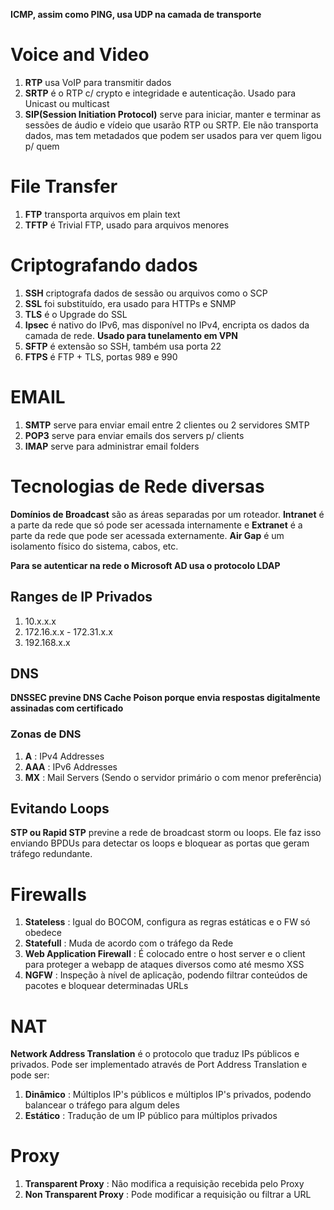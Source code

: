 **ICMP, assim como PING, usa UDP na camada de transporte**

# Voice and Video
1. **RTP** usa VoIP para transmitir dados
2. **SRTP** é o RTP c/ crypto e integridade e autenticação. Usado para Unicast ou multicast
3. **SIP(Session Initiation Protocol)** serve para iniciar, manter e terminar as sessões de áudio e vídeio que usarão RTP ou SRTP. Ele não transporta dados, mas tem metadados que podem ser usados para ver quem ligou p/ quem

# File Transfer
1. **FTP** transporta arquivos em plain text
2. **TFTP** é Trivial FTP, usado para arquivos menores

# Criptografando dados
1. **SSH** criptografa dados de sessão ou arquivos como o SCP
2. **SSL** foi substituído, era usado para HTTPs e SNMP
3. **TLS** é o Upgrade do SSL
4. **Ipsec** é nativo do IPv6, mas disponível no IPv4, encripta os dados da camada de rede. **Usado para tunelamento em VPN**
5. **SFTP** é extensão so SSH, também usa porta 22
6. **FTPS** é FTP + TLS, portas 989 e 990

# EMAIL
1. **SMTP** serve para enviar email entre 2 clientes ou 2 servidores SMTP
2. **POP3** serve para enviar emails dos servers p/ clients
3. **IMAP** serve para administrar email folders

# Tecnologias de Rede diversas

**Domínios de Broadcast** são as áreas separadas por um roteador. **Intranet** é a parte da rede que só pode ser acessada internamente e **Extranet** é a parte da rede que pode ser acessada externamente. **Air Gap** é um isolamento físico do sistema, cabos, etc. 

**Para se autenticar na rede o Microsoft AD usa o protocolo LDAP**

## Ranges de IP Privados
1. 10.x.x.x
2. 172.16.x.x - 172.31.x.x
3. 192.168.x.x

## DNS

**DNSSEC previne DNS Cache Poison porque envia respostas digitalmente assinadas com certificado**

### Zonas de DNS
1. **A** : IPv4 Addresses
2. **AAA** : IPv6 Addresses
3. **MX** : Mail Servers (Sendo o servidor primário o com menor preferência)

## Evitando Loops
**STP ou Rapid STP** previne a rede de broadcast storm ou loops. Ele faz isso enviando BPDUs para detectar os loops e bloquear as portas que geram tráfego redundante.

# Firewalls
1. **Stateless** : Igual do BOCOM, configura as regras estáticas e o FW só obedece
2. **Statefull** : Muda de acordo com o tráfego da Rede
3. **Web Application Firewall** : É colocado entre o host server e o client para proteger a webapp de ataques diversos como até mesmo XSS
4. **NGFW** : Inspeção à nível de aplicação, podendo filtrar conteúdos de pacotes e bloquear determinadas URLs

# NAT
**Network Address Translation** é o protocolo que traduz IPs públicos e privados. Pode ser implementado através de Port Address Translation e pode ser:
1. **Dinâmico** : Múltiplos IP's públicos e múltiplos IP's privados, podendo balancear o tráfego para algum deles
2. **Estático** : Tradução de um IP público para múltiplos privados

# Proxy

1. **Transparent Proxy** : Não modifica a requisição recebida pelo Proxy
2. **Non Transparent Proxy** : Pode modificar a requisição ou filtrar a URL